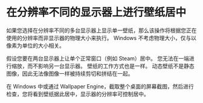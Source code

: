 # 在分辨率不同的显示器上进行壁纸居中

如果您选择在分辨率不同的多台显示器上显示单一壁纸，那么该操作将根据您正在使用的分辨率而非显示器的物理大小来执行。 Windows 不考虑物理大小，仅与以像素为单位的大小相关。

假设您要在两台显示器上让单个正常窗口（例如 Steam）居中。 您无法在一端进行缩放，而不影响另一台显示器。 壁纸的工作方式也是一样。 动态壁纸不是静态图像，因此无法像图像一样被持续剪切和拼结在一起。

在 Windows 中或通过 Wallpaper Engine，截取整个桌面的屏幕截图，然后进行检查，您将看到壁纸据此居中，显示器的分辨率可控制居中。 